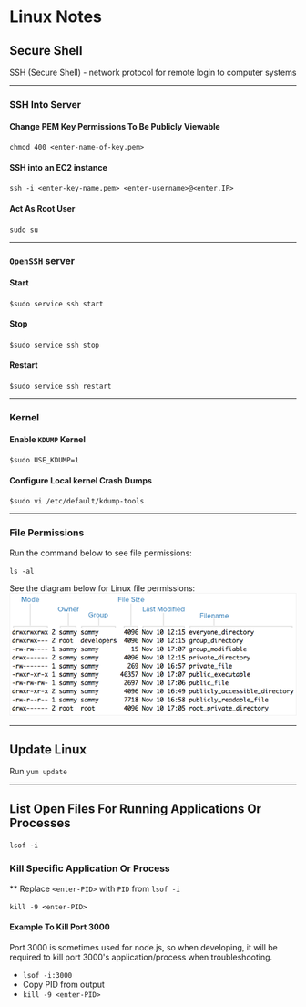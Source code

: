# Linux Notes

## Secure Shell

SSH (Secure Shell) - network protocol for remote login to computer systems

---

### SSH Into Server

#### Change PEM Key Permissions To Be Publicly Viewable

`chmod 400 <enter-name-of-key.pem>`


#### SSH into an EC2 instance

`ssh -i <enter-key-name.pem> <enter-username>@<enter.IP>`

#### Act As Root User

`sudo su`

---

### `OpenSSH` server

#### Start

`$sudo service ssh start`

#### Stop

`$sudo service ssh stop`

#### Restart

`$sudo service ssh restart`

---

### Kernel

#### Enable `KDUMP` Kernel

`$sudo USE_KDUMP=1`

#### Configure Local kernel Crash Dumps

`$sudo vi /etc/default/kdump-tools`

---

### File Permissions

Run the command below to see file permissions:

`ls -al`

See the diagram below for Linux file permissions:
![permissions diagram](./images/linux-permissions-diagram.png)

---

## Update Linux

Run `yum update`

---

## List Open Files For Running Applications Or Processes

`lsof -i`

### Kill Specific Application Or Process

** Replace `<enter-PID>` with `PID` from `lsof -i`

`kill -9 <enter-PID>`

#### Example To Kill Port 3000

Port 3000 is sometimes used for node.js, so when developing, it will be required to kill port 3000's application/process when troubleshooting.

* `lsof -i:3000`
* Copy PID from output
* `kill -9 <enter-PID>`
